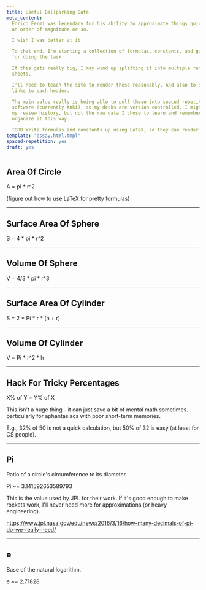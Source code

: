 ```yaml
---
title: Useful Ballparking Data
meta_content:
  Enrico Fermi was legendary for his ability to approximate things quickly to
  an order of magnitude or so.

  I wish I was better at it.

  To that end, I'm starting a collection of formulas, constants, and guidelines
  for doing the task.

  If this gets really big, I may wind up splitting it into multiple reference
  sheets.

  I'll need to teach the site to render these reasonably. And also to offer
  links to each header.

  The main value really is being able to pull these into spaced repetition
  software (currently Anki), so my decks are version controlled. I might lose
  my review history, but not the raw data I chose to learn and remember, if I
  organize it this way.

  TODO Write formulas and constants up using LaTeX, so they can render prettily.
template: "essay.html.tmpl"
spaced-repetition: yes
draft: yes
---
```


## Area Of Circle

A = pi * r^2

(figure out how to use LaTeX for pretty formulas)

---

## Surface Area Of Sphere

S = 4 * pi * r^2

---

## Volume Of Sphere

V = 4/3 * pi * r^3

---

## Surface Area Of Cylinder

S = 2 * Pi * r * (h + r)

---

## Volume Of Cylinder

V = Pi * r^2 * h

---

## Hack For Tricky Percentages

X% of Y = Y% of X

This isn't a huge thing - it can just save a bit of mental math sometimes.
particularly for aphantasiacs with poor short-term memories.

E.g., 32% of 50 is not a quick calculation, but 50% of 32 is easy (at least for
CS people).

---

## Pi

Ratio of a circle's circumference to its diameter.

Pi ~= 3.141592653589793

This is the value used by JPL for their work. If it's good enough to make
rockets work, I'll never need more for approximations (or heavy engineering).

https://www.jpl.nasa.gov/edu/news/2016/3/16/how-many-decimals-of-pi-do-we-really-need/

---

## e

Base of the natural logarithm.

e ~= 2.71828
